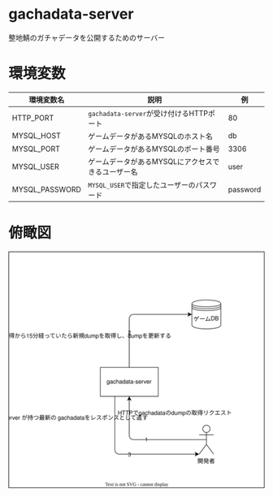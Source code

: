 # gachadata-server
整地鯖のガチャデータを公開するためのサーバー

# 環境変数
| 環境変数名      | 説明                                              | 例       | 
| -------------- | ------------------------------------------------- | -------- | 
| HTTP_PORT      | `gachadata-server`が受け付けるHTTPポート            | 80       | 
| MYSQL_HOST     | ゲームデータがあるMYSQLのホスト名                 | db       | 
| MYSQL_PORT     | ゲームデータがあるMYSQLのポート番号               | 3306     | 
| MYSQL_USER     | ゲームデータがあるMYSQLにアクセスできるユーザー名 | user     | 
| MYSQL_PASSWORD | `MYSQL_USER`で指定したユーザーのパスワード        | password | 

# 俯瞰図
![overview](./docs/overview.drawio.svg)
